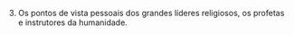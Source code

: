 ﻿3. Os pontos de vista pessoais dos grandes líderes religiosos, os profetas e instrutores da humanidade.